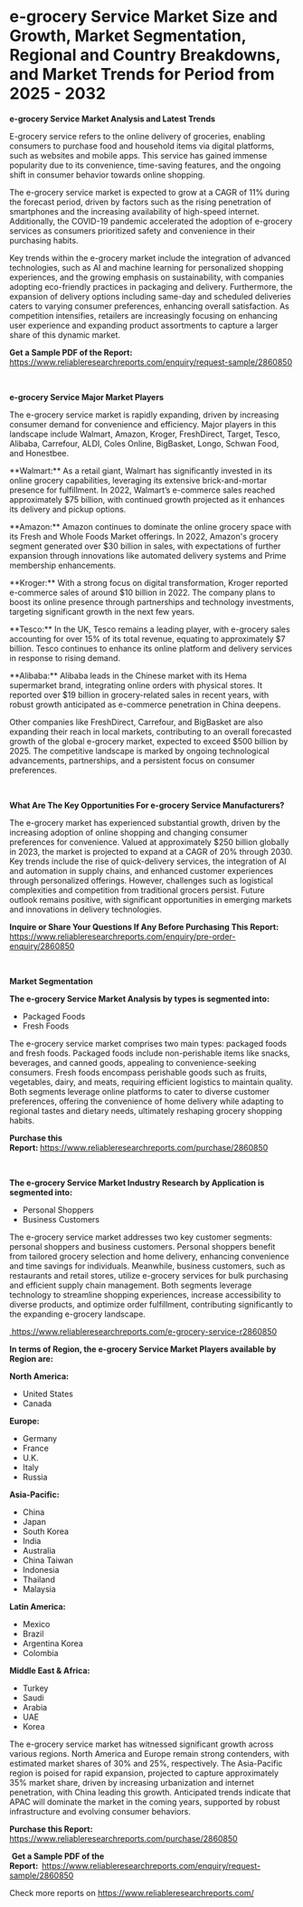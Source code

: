 <p><h1>e-grocery Service Market Size and Growth, Market Segmentation, Regional and Country Breakdowns, and Market Trends for Period from 2025 -  2032</h1></p><p><strong>e-grocery Service Market Analysis and Latest Trends</strong></p>
<p><p>E-grocery service refers to the online delivery of groceries, enabling consumers to purchase food and household items via digital platforms, such as websites and mobile apps. This service has gained immense popularity due to its convenience, time-saving features, and the ongoing shift in consumer behavior towards online shopping.</p><p>The e-grocery service market is expected to grow at a CAGR of 11% during the forecast period, driven by factors such as the rising penetration of smartphones and the increasing availability of high-speed internet. Additionally, the COVID-19 pandemic accelerated the adoption of e-grocery services as consumers prioritized safety and convenience in their purchasing habits.</p><p>Key trends within the e-grocery market include the integration of advanced technologies, such as AI and machine learning for personalized shopping experiences, and the growing emphasis on sustainability, with companies adopting eco-friendly practices in packaging and delivery. Furthermore, the expansion of delivery options including same-day and scheduled deliveries caters to varying consumer preferences, enhancing overall satisfaction. As competition intensifies, retailers are increasingly focusing on enhancing user experience and expanding product assortments to capture a larger share of this dynamic market.</p></p>
<p><strong>Get a Sample PDF of the Report:&nbsp;</strong> <a href="https://www.reliableresearchreports.com/enquiry/request-sample/2860850?utm_campaign=2216&utm_medium=2&utm_source=Github&utm_content=ia&utm_term=12032025&utm_id=e-grocery-service">https://www.reliableresearchreports.com/enquiry/request-sample/2860850</a></p>
<p>&nbsp;</p>
<p><strong>e-grocery Service Major Market Players</strong></p>
<p><p>The e-grocery service market is rapidly expanding, driven by increasing consumer demand for convenience and efficiency. Major players in this landscape include Walmart, Amazon, Kroger, FreshDirect, Target, Tesco, Alibaba, Carrefour, ALDI, Coles Online, BigBasket, Longo, Schwan Food, and Honestbee.</p><p>**Walmart:** As a retail giant, Walmart has significantly invested in its online grocery capabilities, leveraging its extensive brick-and-mortar presence for fulfillment. In 2022, Walmart’s e-commerce sales reached approximately $75 billion, with continued growth projected as it enhances its delivery and pickup options.</p><p>**Amazon:** Amazon continues to dominate the online grocery space with its Fresh and Whole Foods Market offerings. In 2022, Amazon's grocery segment generated over $30 billion in sales, with expectations of further expansion through innovations like automated delivery systems and Prime membership enhancements.</p><p>**Kroger:** With a strong focus on digital transformation, Kroger reported e-commerce sales of around $10 billion in 2022. The company plans to boost its online presence through partnerships and technology investments, targeting significant growth in the next few years.</p><p>**Tesco:** In the UK, Tesco remains a leading player, with e-grocery sales accounting for over 15% of its total revenue, equating to approximately $7 billion. Tesco continues to enhance its online platform and delivery services in response to rising demand.</p><p>**Alibaba:** Alibaba leads in the Chinese market with its Hema supermarket brand, integrating online orders with physical stores. It reported over $19 billion in grocery-related sales in recent years, with robust growth anticipated as e-commerce penetration in China deepens.</p><p>Other companies like FreshDirect, Carrefour, and BigBasket are also expanding their reach in local markets, contributing to an overall forecasted growth of the global e-grocery market, expected to exceed $500 billion by 2025. The competitive landscape is marked by ongoing technological advancements, partnerships, and a persistent focus on consumer preferences.</p></p>
<p>&nbsp;</p>
<p><strong>What Are The Key Opportunities For e-grocery Service Manufacturers?</strong></p>
<p><p>The e-grocery market has experienced substantial growth, driven by the increasing adoption of online shopping and changing consumer preferences for convenience. Valued at approximately $250 billion globally in 2023, the market is projected to expand at a CAGR of 20% through 2030. Key trends include the rise of quick-delivery services, the integration of AI and automation in supply chains, and enhanced customer experiences through personalized offerings. However, challenges such as logistical complexities and competition from traditional grocers persist. Future outlook remains positive, with significant opportunities in emerging markets and innovations in delivery technologies.</p></p>
<p><strong>Inquire or Share Your Questions If Any Before Purchasing This Report:</strong> <a href="https://www.reliableresearchreports.com/enquiry/pre-order-enquiry/2860850?utm_campaign=2216&utm_medium=2&utm_source=Github&utm_content=ia&utm_term=12032025&utm_id=e-grocery-service">https://www.reliableresearchreports.com/enquiry/pre-order-enquiry/2860850</a></p>
<p>&nbsp;</p>
<p><strong>Market Segmentation</strong></p>
<p><strong>The e-grocery Service Market Analysis by types is segmented into:</strong></p>
<p><ul><li>Packaged Foods</li><li>Fresh Foods</li></ul></p>
<p><p>The e-grocery service market comprises two main types: packaged foods and fresh foods. Packaged foods include non-perishable items like snacks, beverages, and canned goods, appealing to convenience-seeking consumers. Fresh foods encompass perishable goods such as fruits, vegetables, dairy, and meats, requiring efficient logistics to maintain quality. Both segments leverage online platforms to cater to diverse customer preferences, offering the convenience of home delivery while adapting to regional tastes and dietary needs, ultimately reshaping grocery shopping habits.</p></p>
<p><strong>Purchase this Report:&nbsp;</strong><a href="https://www.reliableresearchreports.com/purchase/2860850?utm_campaign=2216&utm_medium=2&utm_source=Github&utm_content=ia&utm_term=12032025&utm_id=e-grocery-service">https://www.reliableresearchreports.com/purchase/2860850</a></p>
<p>&nbsp;</p>
<p><strong>The e-grocery Service Market Industry Research by Application is segmented into:</strong></p>
<p><ul><li>Personal Shoppers</li><li>Business Customers</li></ul></p>
<p><p>The e-grocery service market addresses two key customer segments: personal shoppers and business customers. Personal shoppers benefit from tailored grocery selection and home delivery, enhancing convenience and time savings for individuals. Meanwhile, business customers, such as restaurants and retail stores, utilize e-grocery services for bulk purchasing and efficient supply chain management. Both segments leverage technology to streamline shopping experiences, increase accessibility to diverse products, and optimize order fulfillment, contributing significantly to the expanding e-grocery landscape.</p></p>
<p><a href="https://www.reliableresearchreports.com/e-grocery-service-r2860850?utm_campaign=2216&utm_medium=2&utm_source=Github&utm_content=ia&utm_term=12032025&utm_id=e-grocery-service">&nbsp;https://www.reliableresearchreports.com/e-grocery-service-r2860850</a></p>
<p><strong>In terms of Region, the e-grocery Service Market Players available by Region are:</strong></p>
<p>
    <p> <strong> North America: </strong>
        <ul>
            <li>United States</li>
            <li>Canada</li>
        </ul>
        </p> 
    <p> <strong> Europe: </strong>
        <ul>
            <li>Germany</li>
            <li>France</li>
            <li>U.K.</li>
            <li>Italy</li>
            <li>Russia</li>
        </ul>
        </p> 
    <p> <strong> Asia-Pacific: </strong>
        <ul>
            <li>China</li>
            <li>Japan</li>
            <li>South Korea</li>
            <li>India</li>
            <li>Australia</li>
            <li>China Taiwan</li>
            <li>Indonesia</li>
            <li>Thailand</li>
            <li>Malaysia</li>
        </ul>
        </p> 
    <p> <strong> Latin America: </strong>
        <ul>
            <li>Mexico</li>
            <li>Brazil</li>
            <li>Argentina Korea</li>
            <li>Colombia</li>
        </ul>
        </p> 
    <p> <strong> Middle East & Africa: </strong>
        <ul>
            <li>Turkey</li>
            <li>Saudi</li>
            <li>Arabia</li>
            <li>UAE</li>
            <li>Korea</li>
        </ul>
    </p>
    </p>
<p><p>The e-grocery service market has witnessed significant growth across various regions. North America and Europe remain strong contenders, with estimated market shares of 30% and 25%, respectively. The Asia-Pacific region is poised for rapid expansion, projected to capture approximately 35% market share, driven by increasing urbanization and internet penetration, with China leading this growth. Anticipated trends indicate that APAC will dominate the market in the coming years, supported by robust infrastructure and evolving consumer behaviors.</p></p>
<p><strong>Purchase this Report: </strong><a href="https://www.reliableresearchreports.com/purchase/2860850?utm_campaign=2216&utm_medium=2&utm_source=Github&utm_content=ia&utm_term=12032025&utm_id=e-grocery-service">https://www.reliableresearchreports.com/purchase/2860850</a></p>
<p>&nbsp;<strong>Get a Sample PDF of the Report:&nbsp;&nbsp;</strong><a href="https://www.reliableresearchreports.com/enquiry/request-sample/2860850?utm_campaign=2216&utm_medium=2&utm_source=Github&utm_content=ia&utm_term=12032025&utm_id=e-grocery-service">https://www.reliableresearchreports.com/enquiry/request-sample/2860850</a></p>
<p><strong></strong></p>
<p>Check more reports on <a href="https://www.reliableresearchreports.com/?utm_campaign=2216&utm_medium=2&utm_source=Github&utm_content=ia&utm_term=12032025&utm_id=e-grocery-service">https://www.reliableresearchreports.com/</a></p>